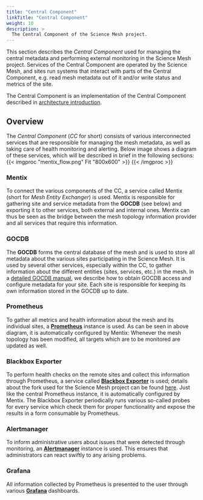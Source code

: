 ```yaml
---
title: "Central Component"
linkTitle: "Central Component"
weight: 10
description: >
  The Central Component of the Science Mesh project.
---
```


This section describes the _Central Component_ used for managing the central metadata and performing external monitoring in the Science Mesh project. Services of the Central Component are operated by the Science Mesh, and sites run systems that interact with parts of the Central Component, e.g. read mesh metadata out of it and/or write status and metrics of the site.

The Central Component is an implementation of the Central Component
described in [architecture introduction](/docs/architecture).

## Overview
The _Central Component_ (_CC_ for short) consists of various interconnected services that are responsible for managing the mesh metadata, as well as taking care of health monitoring and alerting. Below image shows a diagram of these services, which will be described in brief in the following sections:
{{< imgproc "mentix_flow.png" Fit "800x600" >}}
{{< /imgproc >}}

### Mentix
To connect the various components of the CC, a service called Mentix (short for _Mesh Entity Exchanger_) is used. Mentix is responsible for gathering site and service metadata from the **GOCDB** (see below) and exporting it to other services, both external and internal ones. Mentix can thus be seen as the bridge between the mesh topology information provider and all services that require this information.

### GOCDB
The **GOCDB** forms the central database of the mesh and is used to store all metadata about the various sites participating in the Science Mesh. It is used by several other services, especially within the CC, to gather information about the different entities (sites, services, etc.) in the mesh. In a [detailed GOCDB manual](/docs/technical-documentation/central-database/), we describe how to obtain GOCDB access and configure metadata for your site. Each site is responsible for keeping its own information stored in the GOCDB up to date.

### Prometheus
To gather all metrics and health information about the mesh and its individual sites, a **[Prometheus](https://prometheus.sciencemesh.uni-muenster.de)** instance is used. As can be seen in above diagram, it is automatically configured by Mentix: Whenever the mesh topology has been modified, all targets which are to be monitored are updated as well.

### Blackbox Exporter
To perform health checks on the remote sites and collect this information through Prometheus, a service called **[Blackbox Exporter](https://bbe.sciencemesh.uni-muenster.de)** is used; details about the fork used for the Science Mesh project can be found [here](../health-monitoring/bbe). Just like the central Prometheus instance, it is automatically configured by Mentix. The Blackbox Exporter periodically runs various so-called probes for every service which check them for proper functionality and expose the results in a form consumable by Prometheus.

### Alertmanager
To inform administrative users about issues that were detected through monitoring, an **[Alertmanager](https://alerts.sciencemesh.uni-muenster.de)** instance is used. This ensures that administrators can react swiftly to any arising problems.

### Grafana
All information collected by Prometheus is presented to the user through various **[Grafana](https://grafana.sciencemesh.uni-muenster.de)** dashboards.

